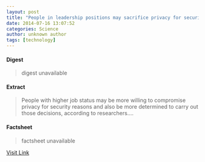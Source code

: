 ```yaml
---
layout: post
title: "People in leadership positions may sacrifice privacy for security"
date: 2014-07-16 13:07:52
categories: Science
author: unknown author
tags: [technology]
---
```



#### Digest
>digest unavailable

#### Extract
>People with higher job status may be more willing to compromise privacy for security reasons and also be more determined to carry out those decisions, according to researchers....

#### Factsheet
>factsheet unavailable

[Visit Link](http://phys.org/news324720459.html)


